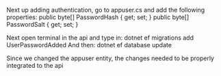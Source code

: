 Next up adding authentication, go to appuser.cs and add the following properties:
public byte[] PasswordHash { get; set; }
public byte[] PasswordSalt { get; set; }

Next open terminal in the api and type in:
dotnet ef migrations add UserPasswordAdded 
And then:
dotnet ef database update

Since we changed the appuser entity, the changes needed to be properly integrated to the api

